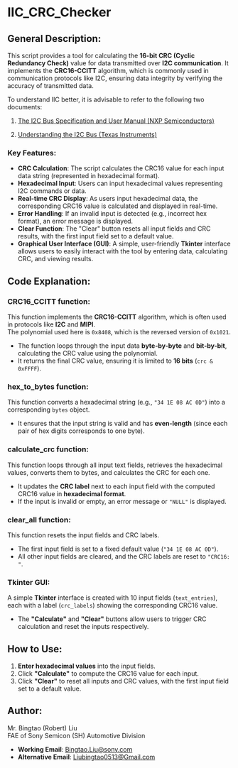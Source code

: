 # IIC_CRC_Checker

## General Description:
This script provides a tool for calculating the **16-bit CRC (Cyclic Redundancy Check)** value for data transmitted over **I2C communication**. It implements the **CRC16-CCITT** algorithm, which is commonly used in communication protocols like I2C, ensuring data integrity by verifying the accuracy of transmitted data.

To understand IIC better, it is advisable to refer to the following two documents:

1. [The I2C Bus Specification and User Manual (NXP Semiconductors)](https://www.nxp.com/docs/en/user-guide/UM10204.pdf)
   
2. [Understanding the I2C Bus (Texas Instruments)](https://www.ti.com/lit/an/slva704/slva704.pdf)

### Key Features:
- **CRC Calculation**: The script calculates the CRC16 value for each input data string (represented in hexadecimal format).
- **Hexadecimal Input**: Users can input hexadecimal values representing I2C commands or data.
- **Real-time CRC Display**: As users input hexadecimal data, the corresponding CRC16 value is calculated and displayed in real-time.
- **Error Handling**: If an invalid input is detected (e.g., incorrect hex format), an error message is displayed.
- **Clear Function**: The "Clear" button resets all input fields and CRC results, with the first input field set to a default value.
- **Graphical User Interface (GUI)**: A simple, user-friendly **Tkinter** interface allows users to easily interact with the tool by entering data, calculating CRC, and viewing results.

## Code Explanation:

### CRC16_CCITT function:
This function implements the **CRC16-CCITT** algorithm, which is often used in protocols like **I2C** and **MIPI**.  
The polynomial used here is `0x8408`, which is the reversed version of `0x1021`.

- The function loops through the input data **byte-by-byte** and **bit-by-bit**, calculating the CRC value using the polynomial.
- It returns the final CRC value, ensuring it is limited to **16 bits** (`crc & 0xFFFF`).

### hex_to_bytes function:
This function converts a hexadecimal string (e.g., `"34 1E 08 AC 0D"`) into a corresponding `bytes` object.  

- It ensures that the input string is valid and has **even-length** (since each pair of hex digits corresponds to one byte).

### calculate_crc function:
This function loops through all input text fields, retrieves the hexadecimal values, converts them to bytes, and calculates the CRC for each one.

- It updates the **CRC label** next to each input field with the computed CRC16 value in **hexadecimal format**.
- If the input is invalid or empty, an error message or `"NULL"` is displayed.

### clear_all function:
This function resets the input fields and CRC labels.

- The first input field is set to a fixed default value (`"34 1E 08 AC 0D"`).
- All other input fields are cleared, and the CRC labels are reset to `"CRC16: "`.

### Tkinter GUI:
A simple **Tkinter** interface is created with 10 input fields (`text_entries`), each with a label (`crc_labels`) showing the corresponding CRC16 value.

- The **"Calculate"** and **"Clear"** buttons allow users to trigger CRC calculation and reset the inputs respectively.

## How to Use:
1. **Enter hexadecimal values** into the input fields.
2. Click **"Calculate"** to compute the CRC16 value for each input.
3. Click **"Clear"** to reset all inputs and CRC values, with the first input field set to a default value.

## Author:
Mr. Bingtao (Robert) Liu  
FAE of Sony Semicon (SH) Automotive Division  
- **Working Email**: Bingtao.Liu@sony.com  
- **Alternative Email**: Liubingtao0513@Gmail.com
